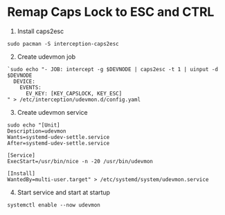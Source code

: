 # Remap Caps Lock to ESC and CTRL

1. Install caps2esc
```
sudo pacman -S interception-caps2esc  
```

2. Create udevmon job
```
`sudo echo "- JOB: intercept -g $DEVNODE | caps2esc -t 1 | uinput -d $DEVNODE
  DEVICE:
    EVENTS:
      EV_KEY: [KEY_CAPSLOCK, KEY_ESC]
" > /etc/interception/udevmon.d/config.yaml
```
3. Create udevmon service
```
sudo echo "[Unit]
Description=udevmon
Wants=systemd-udev-settle.service
After=systemd-udev-settle.service

[Service]
ExecStart=/usr/bin/nice -n -20 /usr/bin/udevmon

[Install]
WantedBy=multi-user.target" > /etc/systemd/system/udevmon.service
```

4. Start service and start at startup
```
systemctl enable --now udevmon
```
